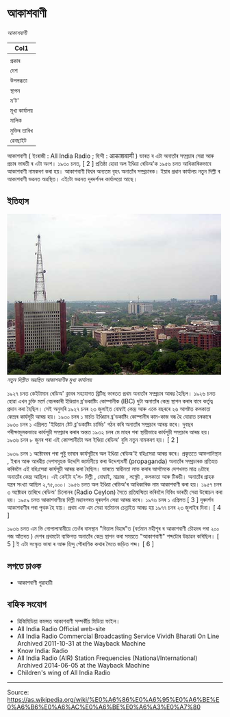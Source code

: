 # আকাশবাণী

*আকাশবাণী*

| Col1 |
| --- |
|  |
| প্ৰকাৰ |
| দেশ |
| উপলব্ধতা |
| স্থাপন |
| ম'ট' |
| মূখ্য কাৰ্যালয় |
| মালিক |
| মুক্তিৰ তাৰিখ |
| ৱেবছাইট |

আকাশবাণী ( ইংৰাজী : All India Radio ; হিন্দী : आकाशवाणी ) ভাৰত ৰ এটা অনাতাঁৰ সম্প্ৰচাৰ সেৱা আৰু প্ৰচাৰ ভাৰতী ৰ এটা অংশ। ১৯৩০ চনত, [ 2 ] প্ৰতিষ্ঠা হোৱা অল ইণ্ডিয়া ৰেডিঅ'ক ১৯৫৬ চনত আধিকাৰিকভাবে আকাশবাণী নামকৰণ কৰা হয়। আকাশবাণী বিশ্বৰ অন্যতম বৃহৎ অনাতাঁৰ সম্প্ৰচাৰক। ইয়াৰ প্ৰধান কাৰ্যালয় নতুন দিল্লী ৰ আকাশবাণী ভৱনত অৱস্থিত। এইটো ভৱনত দূৰদৰ্শনৰ কাৰ্যালয়ো আছে।

## ইতিহাস

![দূৰৈৰ পৰা লোৱা টাৱাৰৰ সৈতে আকাশবাণী ভৱনৰ ছবি](../../images/768d756dcbbaa828.jpg)
*নতুন দিল্লীত অৱস্থিত আকাশবাণীৰ মুখ্য কাৰ্যালয়*

১৯২৭ চনত কেইটামান ৰেডিঅ' ক্লাবৰ সহযোগত ব্ৰিটিছ ভাৰতত প্ৰথম অনাতাঁৰ সম্প্ৰচাৰ আৰম্ভ হৈছিল। ১৯২৬ চনত হোৱা এখন চুক্তি মৰ্মে বেচৰকাৰী ইণ্ডিয়ান ব্ৰ'ডকাষ্টিং কোম্পানীক (IBC) দুটা অনাতাঁৰ কেন্দ্ৰ স্থাপন কৰাৰ বাবে কৰ্তৃত্ব প্ৰদান কৰা হৈছিল। সেই অনুসৰি ১৯২৭ চনৰ ২৩ জুলাইত বোম্বাই কেন্দ্ৰ আৰু একে বছৰৰে ২৬ আগষ্টত কলকাতা কেন্দ্ৰৰ কাৰ্যসূচী আৰম্ভ হয়। ১৯৩০ চনৰ ১ মাৰ্চত ইণ্ডিয়ান ব্ৰ'ডকাষ্টিং কোম্পানীৰ কাম-কাজ বন্ধ হৈ যোৱাত চৰকাৰে ১৯৩০ চনৰ ১ এপ্ৰিলত 'ইণ্ডিয়ান ষ্টেট ব্ৰ'ডকাষ্টিং চাৰ্ভিচ' গঠন কৰি অনাতাঁৰ সম্প্ৰচাৰ আৰম্ভ কৰে। দুবছৰ পৰীক্ষামূলকভাৱে কাৰ্যসূচী সম্প্ৰচাৰ কৰাৰ অন্তত ১৯৩২ চনৰ মে মাহৰ পৰা স্থায়ীভাৱে কাৰ্যসূচী সম্প্ৰচাৰ আৰম্ভ হয়। ১৯৩৬ চনৰ ৮ জুনৰ পৰা এই কোম্পানীটো অল ইণ্ডিয়া ৰেডিঅ' বুলি নতুন নামকৰণ হয়। [ 2 ]

১৯৩৯ চনৰ ১ অক্টোবৰৰ পৰা পুষ্টু ভাষাৰ কাৰ্যসূচীৰে অল ইণ্ডিয়া ৰেডিঅ'ই বহিঃসেৱা আৰম্ভ কৰে। প্ৰকৃততে আফগানিস্থান , ইৰান আৰু আৰৱীয় দেশসমূহক উদ্দেশি জাৰ্মানীয়ে কৰা উদ্দেশ্যধৰ্মী (propaganda) অনাতাঁৰ সম্প্ৰচাৰক প্ৰতিহত কৰিবলৈ এই বহিঃসেৱা কাৰ্যসূচী আৰম্ভ কৰা হৈছিল। ভাৰতে স্বাধীনতা লাভ কৰাৰ আগলৈকে দেশখনত মাত্ৰ ৬টাহে অনাতাঁৰ কেন্দ্ৰ আছিল। এই কেইটা হ'ল- দিল্লী , বোম্বাই, মাদ্ৰাজ , লক্ষ্ণৌ , কলকাতা আৰু টিৰুচী। অনাতাঁৰ গ্ৰাহক যন্ত্ৰৰ সংখ্যা আছিল ২,৭৫,০০০। ১৯৫৬ চনত অল ইণ্ডিয়া ৰেডিঅ'ৰ আধিকাৰিক নাম আকাশবাণী কৰা হয়। ১৯৫৭ চনৰ ৩ অক্টোৱৰ তাৰিখে ৰেডিঅ' চিলোনৰ (Radio Ceylon) সৈতে প্ৰতিদ্বন্দ্বিতা কৰিবলৈ বিবিধ ভাৰতী সেৱা উন্মোচন কৰা হয়। ১৯৫৯ চনত আকাশবাণীয়ে দিল্লী মহানগৰত দূৰদৰ্শন সেৱা আৰম্ভ কৰে। ১৯৭৬ চনৰ ১ এপ্ৰিলত [ 3 ] দূৰদৰ্শন আকাশবাণীৰ পৰা পৃথক হৈ যায়। প্ৰথম এফ এম সেৱা বৰ্তমানৰ চেন্নাইত আৰম্ভ হয় ১৯৭৭ চনৰ ২৩ জুলাইৰ দিনা। [ 4 ]

১৯৩৬ চনত এম ভি গোপালাস্বামীয়ে তেওঁৰ বাসস্থান "বিত্তাল বিহাৰ"ত (বৰ্তমান মহীশূৰ ৰ আকাশবাণী চৌহদৰ পৰা ২০০ গজ আঁতৰত ) দেশৰ প্ৰথমটো ব্যক্তিগত অনাতাঁৰ কেন্দ্ৰ স্থাপন কৰা সময়তে "আকাশবাণী" শব্দটোৰ উদ্ভাৱন কৰিছিল। [ 5 ] ই এটা সংস্কৃত ভাষা ৰ আৰু হিন্দু পৌৰাণিক কথাৰ সৈতে জড়িত শব্দ। [ 6 ]

## লগতে চাওক

- আকাশবাণী গুৱাহাটী

## বাহ্যিক সংযোগ

- ৱিকিমিডিয়া কমন্সত আকাশবাণী সম্পৰ্কীয় মিডিয়া ফাইল।
- All India Radio Official web-site
- All India Radio Commercial Broadcasting Service Vividh Bharati On Line Archived 2011-10-31 at the Wayback Machine
- Know India: Radio
- All India Radio (AIR) Station Frequencies (National/International) Archived 2014-06-05 at the Wayback Machine
- Children's wing of All India Radio

---
Source: https://as.wikipedia.org/wiki/%E0%A6%86%E0%A6%95%E0%A6%BE%E0%A6%B6%E0%A6%AC%E0%A6%BE%E0%A6%A3%E0%A7%80
